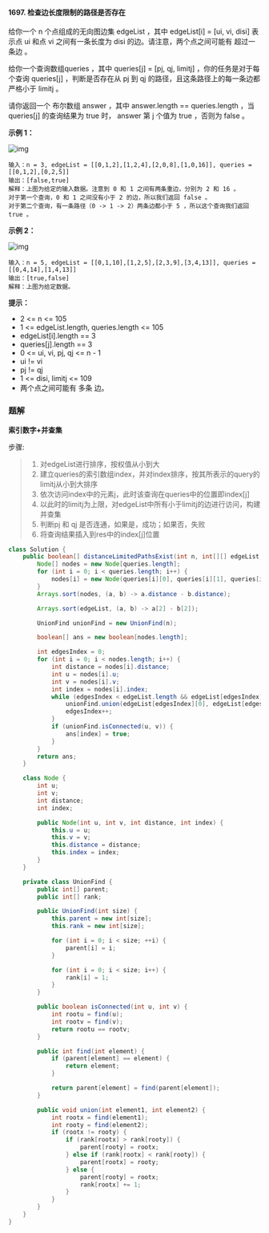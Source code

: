 #### 1697. 检查边长度限制的路径是否存在

给你一个 n 个点组成的无向图边集 edgeList ，其中 edgeList[i] = [ui, vi, disi] 表示点 ui 和点 vi 之间有一条长度为 disi 的边。请注意，两个点之间可能有 超过一条边 。

给你一个查询数组queries ，其中 queries[j] = [pj, qj, limitj] ，你的任务是对于每个查询 queries[j] ，判断是否存在从 pj 到 qj 的路径，且这条路径上的每一条边都 严格小于 limitj 。

请你返回一个 布尔数组 answer ，其中 answer.length == queries.length ，当 queries[j] 的查询结果为 true 时， answer 第 j 个值为 true ，否则为 false 。

**示例 1：**

![img](http://gitlab.wsh-study.com/xp-study/LeeteCode/-/blob/master/数据结构/高级数据结构/并查集/images/检查边长度限制的路径是否存在/1.jpg)

```shell
输入：n = 3, edgeList = [[0,1,2],[1,2,4],[2,0,8],[1,0,16]], queries = [[0,1,2],[0,2,5]]
输出：[false,true]
解释：上图为给定的输入数据。注意到 0 和 1 之间有两条重边，分别为 2 和 16 。
对于第一个查询，0 和 1 之间没有小于 2 的边，所以我们返回 false 。
对于第二个查询，有一条路径（0 -> 1 -> 2）两条边都小于 5 ，所以这个查询我们返回 true 。
```

**示例 2：**

![img](http://gitlab.wsh-study.com/xp-study/LeeteCode/-/blob/master/数据结构/高级数据结构/并查集/images/检查边长度限制的路径是否存在/2.jpg)

```shell
输入：n = 5, edgeList = [[0,1,10],[1,2,5],[2,3,9],[3,4,13]], queries = [[0,4,14],[1,4,13]]
输出：[true,false]
解释：上图为给定数据。
```

**提示：**

* 2 <= n <= 105
* 1 <= edgeList.length, queries.length <= 105
* edgeList[i].length == 3
* queries[j].length == 3
* 0 <= ui, vi, pj, qj <= n - 1
* ui != vi
* pj != qj
* 1 <= disi, limitj <= 109
* 两个点之间可能有 多条 边。

### 题解

**索引数字+并查集**

 步骤:

> 1. 对edgeList进行排序，按权值从小到大
> 2. 建立queries的索引数组index，并对index排序，按其所表示的query的limitj从小到大排序
> 3. 依次访问index中的元素j，此时该查询在queries中的位置即index[j]
> 4. 以此时的limitj为上限，对edgeList中所有小于limitj的边进行访问，构建并查集
> 5. 判断pj 和 qj 是否连通，如果是，成功；如果否，失败
> 6. 将查询结果插入到res中的index[j]位置

```java
class Solution {
    public boolean[] distanceLimitedPathsExist(int n, int[][] edgeList, int[][] queries) {
        Node[] nodes = new Node[queries.length];
        for (int i = 0; i < queries.length; i++) {
            nodes[i] = new Node(queries[i][0], queries[i][1], queries[i][2], i);
        }
        Arrays.sort(nodes, (a, b) -> a.distance - b.distance);

        Arrays.sort(edgeList, (a, b) -> a[2] - b[2]);

        UnionFind unionFind = new UnionFind(n);

        boolean[] ans = new boolean[nodes.length];

        int edgesIndex = 0;
        for (int i = 0; i < nodes.length; i++) {
            int distance = nodes[i].distance;
            int u = nodes[i].u;
            int v = nodes[i].v;
            int index = nodes[i].index;
            while (edgesIndex < edgeList.length && edgeList[edgesIndex][2] < distance) {
                unionFind.union(edgeList[edgesIndex][0], edgeList[edgesIndex][1]);
                edgesIndex++;
            }
            if (unionFind.isConnected(u, v)) {
                ans[index] = true;
            }
        }
        return ans;
    }

    class Node {
        int u;
        int v;
        int distance;
        int index;

        public Node(int u, int v, int distance, int index) {
            this.u = u;
            this.v = v;
            this.distance = distance;
            this.index = index;
        }
    }

    private class UnionFind {
        public int[] parent;
        public int[] rank;

        public UnionFind(int size) {
            this.parent = new int[size];
            this.rank = new int[size];

            for (int i = 0; i < size; ++i) {
                parent[i] = i;
            }

            for (int i = 0; i < size; i++) {
                rank[i] = 1;
            }
        }

        public boolean isConnected(int u, int v) {
            int rootu = find(u);
            int rootv = find(v);
            return rootu == rootv;
        }

        public int find(int element) {
            if (parent[element] == element) {
                return element;
            }

            return parent[element] = find(parent[element]);
        }

        public void union(int element1, int element2) {
            int rootx = find(element1);
            int rooty = find(element2);
            if (rootx != rooty) {
                if (rank[rootx] > rank[rooty]) {
                    parent[rooty] = rootx;
                } else if (rank[rootx] < rank[rooty]) {
                    parent[rootx] = rooty;
                } else {
                    parent[rooty] = rootx;
                    rank[rootx] += 1;
                }
            }
        }
    }
}
```

